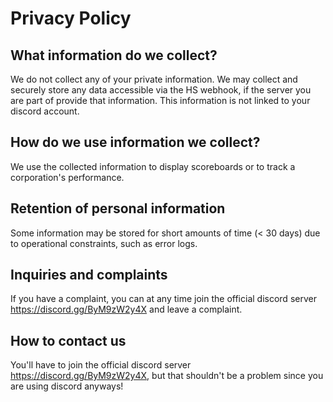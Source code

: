 # Privacy Policy

## What information do we collect?
We do not collect any of your private information.
We may collect and securely store any data accessible via the HS webhook, if the server you are part of provide that information. This information is not linked to your discord account.

## How do we use information we collect?
We use the collected information to display scoreboards or to track a corporation's performance.

## Retention of personal information
Some information may be stored for short amounts of time (< 30 days) due to operational constraints, such as error logs.

## Inquiries and complaints
If you have a complaint, you can at any time join the official discord server https://discord.gg/ByM9zW2y4X and leave a complaint.

## How to contact us
You'll have to join the official discord server https://discord.gg/ByM9zW2y4X, but that shouldn't be a problem since you are using discord anyways!
